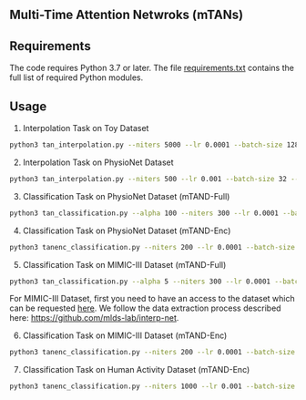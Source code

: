 ## Multi-Time Attention Netwroks (mTANs)

## Requirements
The code requires Python 3.7 or later. The file [requirements.txt](requirements.txt) contains the full list of
required Python modules.

## Usage

1. Interpolation Task on Toy Dataset
```bash
python3 tan_interpolation.py --niters 5000 --lr 0.0001 --batch-size 128 --rec-hidden 32 --latent-dim 1 --length 20 --enc mtan_rnn --dec mtan_rnn --n 1000  --gen-hidden 50 --save 1 --k-iwae 5 --std 0.01 --norm --learn-emb --kl --seed 0 --num-ref-points 20 --dataset toy
```

2. Interpolation Task on PhysioNet Dataset 
```bash
python3 tan_interpolation.py --niters 500 --lr 0.001 --batch-size 32 --rec-hidden 64 --latent-dim 16 --quantization 0.016  --enc mtan_rnn --dec mtan_rnn --n 8000  --gen-hidden 50 --save 1 --k-iwae 5 --std 0.01 --norm --learn-emb --kl --seed 0 --num-ref-points 64 --dataset physionet --sample-tp 0.9
```

3. Classification Task on PhysioNet Dataset (mTAND-Full)
```bash
python3 tan_classification.py --alpha 100 --niters 300 --lr 0.0001 --batch-size 50 --rec-hidden 256 --gen-hidden 50 --latent-dim 20 --enc mtan_rnn --dec mtan_rnn --n 8000 --quantization 0.016 --save 1 --classif --norm --kl --learn-emb --k-iwae 1 --dataset physionet
```

4. Classification Task on PhysioNet Dataset (mTAND-Enc)
```bash
python3 tanenc_classification.py --niters 200 --lr 0.0001 --batch-size 128 --rec-hidden 128 --enc mtan_enc --n 8000 --quantization 0.016 --save 1 --classif --num-heads 1 --learn-emb --dataset physionet --seed 0
```

5. Classification Task on MIMIC-III Dataset (mTAND-Full)
```bash
python3 tan_classification.py --alpha 5 --niters 300 --lr 0.0001 --batch-size 128 --rec-hidden 256 --gen-hidden 50 --latent-dim 128 --enc mtan_rnn --dec mtan_rnn   --save 1 --classif --norm --learn-emb --k-iwae 1 --dataset mimiciii
```
For MIMIC-III Dataset, first you need to have an access to the dataset which can be requested [here](https://mimic.physionet.org/gettingstarted/access/). We follow the data extraction process described here: https://github.com/mlds-lab/interp-net. 

6. Classification  Task on MIMIC-III Dataset (mTAND-Enc)

```bash
python3 tanenc_classification.py --niters 200 --lr 0.0001 --batch-size 256 --rec-hidden 256 --enc mtan_enc  --quantization 0.016 --save 1 --classif --num-heads 1 --learn-emb --dataset mimiciii --seed 0
```
7. Classification  Task on Human Activity Dataset (mTAND-Enc)
```bash
python3 tanenc_classification.py --niters 1000 --lr 0.001 --batch-size 256 --rec-hidden 512 --enc mtan_enc_activity  --quantization 0.016 --save 1 --classif --num-heads 1 --learn-emb --dataset activity --seed 0 --classify-pertp
```
